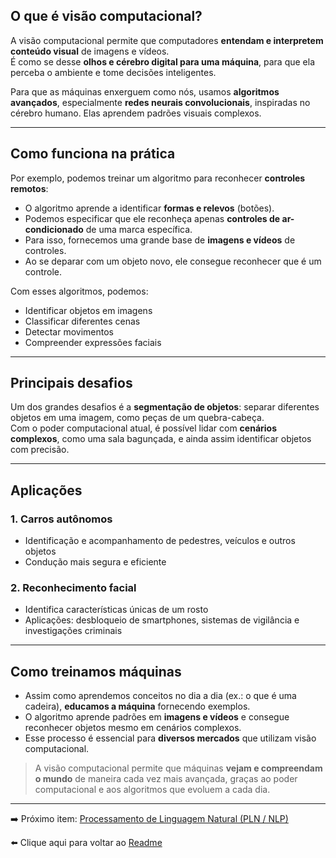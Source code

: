 ## O que é visão computacional?

A visão computacional permite que computadores **entendam e interpretem conteúdo visual** de imagens e vídeos.  
É como se desse **olhos e cérebro digital para uma máquina**, para que ela perceba o ambiente e tome decisões inteligentes.

Para que as máquinas enxerguem como nós, usamos **algoritmos avançados**, especialmente **redes neurais convolucionais**, inspiradas 
no cérebro humano. Elas aprendem padrões visuais complexos.  

---

## Como funciona na prática

Por exemplo, podemos treinar um algoritmo para reconhecer **controles remotos**:

- O algoritmo aprende a identificar **formas e relevos** (botões).  
- Podemos especificar que ele reconheça apenas **controles de ar-condicionado** de uma marca específica.  
- Para isso, fornecemos uma grande base de **imagens e vídeos** de controles.  
- Ao se deparar com um objeto novo, ele consegue reconhecer que é um controle.

Com esses algoritmos, podemos:

- Identificar objetos em imagens  
- Classificar diferentes cenas  
- Detectar movimentos  
- Compreender expressões faciais

---

## Principais desafios

Um dos grandes desafios é a **segmentação de objetos**: separar diferentes objetos em uma imagem, como peças de um quebra-cabeça.  
Com o poder computacional atual, é possível lidar com **cenários complexos**, como uma sala bagunçada, e ainda assim identificar 
objetos com precisão.

---

## Aplicações

### 1. Carros autônomos
- Identificação e acompanhamento de pedestres, veículos e outros objetos  
- Condução mais segura e eficiente

### 2. Reconhecimento facial
- Identifica características únicas de um rosto  
- Aplicações: desbloqueio de smartphones, sistemas de vigilância e investigações criminais

---

## Como treinamos máquinas

- Assim como aprendemos conceitos no dia a dia (ex.: o que é uma cadeira), **educamos a máquina** fornecendo exemplos.  
- O algoritmo aprende padrões em **imagens e vídeos** e consegue reconhecer objetos mesmo em cenários complexos.  
- Esse processo é essencial para **diversos mercados** que utilizam visão computacional.

> A visão computacional permite que máquinas **vejam e compreendam o mundo** de maneira cada vez mais avançada, 
graças ao poder computacional e aos algoritmos que evoluem a cada dia.

---

➡️ Próximo item: [Processamento de Linguagem Natural (PLN / NLP)](https://github.com/DrikaDev/Estudando-AWS-Fundamentos-de-IA-Generativa-com-Bedrock/blob/main/conteudos/6.%20Processamento%20de%20linguagem%20natural.md)

⬅️ Clique aqui para voltar ao [Readme](https://github.com/DrikaDev/Estudando-AWS-Fundamentos-de-IA-Generativa-com-Bedrock/blob/main/README.md)
